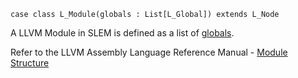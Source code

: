 
```
case class L_Module(globals : List[L_Global]) extends L_Node
```
A LLVM Module in SLEM is defined as a list of [globals](L_Global.md).

Refer to the LLVM Assembly Language Reference Manual - [Module Structure](http://llvm.org/docs/LangRef.html#modulestructure)